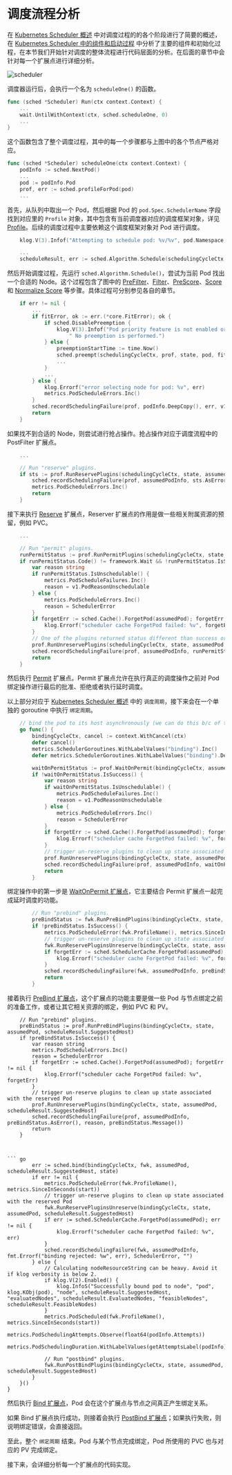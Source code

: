 # 调度流程分析 #

在 [Kubernetes Scheduler 概述](../overview.md) 中对调度过程的的各个阶段进行了简要的概述，在 [Kubernetes Scheduler 中的组件和启动过程](../../README.md#Kubernetes-Scheduler-中的组件和启动过程) 中分析了主要的组件和初始化过程，在本节我们开始针对调度的整体流程进行代码层面的分析。在后面的章节中会针对每一个扩展点进行详细分析。

![scheduler](https://raw.githubusercontent.com/kubernetes/enhancements/master/keps/sig-scheduling/624-scheduling-framework/scheduling-framework-extensions.png)

调度器运行后，会执行一个名为 `scheduleOne()` 的函数。

``` go
func (sched *Scheduler) Run(ctx context.Context) {
    ...
	wait.UntilWithContext(ctx, sched.scheduleOne, 0)
    ...
}
```

这个函数包含了整个调度过程，其中的每一个步骤都与上图中的各个节点严格对应。

``` go
func (sched *Scheduler) scheduleOne(ctx context.Context) {
	podInfo := sched.NextPod()
    ...
	pod := podInfo.Pod
	prof, err := sched.profileForPod(pod)
    ...
```

首先，从队列中取出一个 Pod，然后根据 Pod 的 `pod.Spec.SchedulerName` 字段找到对应里的 `Profile` 对象，其中包含有当前调度器对应的调度框架对象，详见 [Profile](../component/profile.md)。后续的调度过程中主要依赖这个调度框架对象对 Pod 进行调度。

``` go
	klog.V(3).Infof("Attempting to schedule pod: %v/%v", pod.Namespace, pod.Name)

    ...
	scheduleResult, err := sched.Algorithm.Schedule(schedulingCycleCtx, prof, state, pod)
```

然后开始调度过程，先运行 `sched.Algorithm.Schedule()`，尝试为当前 Pod 找出一个合适的 Node。这个过程包含了图中的 [PreFilter](pre-filter.md)、[Filter](filter.md)、[PreScore](pre-score.md)、[Score](score/overview.md) 和 [Normalize Score](score/score-and-normalizescore.md) 等步骤。具体过程可分别参见各自的章节。

``` go
	if err != nil {
        ...
		if fitError, ok := err.(*core.FitError); ok {
			if sched.DisablePreemption {
				klog.V(3).Infof("Pod priority feature is not enabled or preemption is disabled by scheduler configuration." +
					" No preemption is performed.")
			} else {
				preemptionStartTime := time.Now()
				sched.preempt(schedulingCycleCtx, prof, state, pod, fitError)
                ...
			}
            ...
		} else {
			klog.Errorf("error selecting node for pod: %v", err)
			metrics.PodScheduleErrors.Inc()
		}
		sched.recordSchedulingFailure(prof, podInfo.DeepCopy(), err, v1.PodReasonUnschedulable, err.Error())
		return
	}
```

如果找不到合适的 Node，则尝试进行抢占操作。抢占操作对应于调度流程中的 PostFilter 扩展点。

``` go
    ...

	// Run "reserve" plugins.
	if sts := prof.RunReservePlugins(schedulingCycleCtx, state, assumedPod, scheduleResult.SuggestedHost); !sts.IsSuccess() {
		sched.recordSchedulingFailure(prof, assumedPodInfo, sts.AsError(), SchedulerError, sts.Message())
		metrics.PodScheduleErrors.Inc()
		return
	}
```

接下来执行 [Reserve](reserve.md) 扩展点，Reserver 扩展点的作用是做一些相关附属资源的预留，例如 PVC。

``` go
    ...

	// Run "permit" plugins.
	runPermitStatus := prof.RunPermitPlugins(schedulingCycleCtx, state, assumedPod, scheduleResult.SuggestedHost)
	if runPermitStatus.Code() != framework.Wait && !runPermitStatus.IsSuccess() {
		var reason string
		if runPermitStatus.IsUnschedulable() {
			metrics.PodScheduleFailures.Inc()
			reason = v1.PodReasonUnschedulable
		} else {
			metrics.PodScheduleErrors.Inc()
			reason = SchedulerError
		}
		if forgetErr := sched.Cache().ForgetPod(assumedPod); forgetErr != nil {
			klog.Errorf("scheduler cache ForgetPod failed: %v", forgetErr)
		}
		// One of the plugins returned status different than success or wait.
		prof.RunUnreservePlugins(schedulingCycleCtx, state, assumedPod, scheduleResult.SuggestedHost)
		sched.recordSchedulingFailure(prof, assumedPodInfo, runPermitStatus.AsError(), reason, runPermitStatus.Message())
		return
	}
```

然后执行 [Permit](permit.md) 扩展点。Permit 扩展点允许在执行真正的调度操作之前对 Pod 绑定操作进行最后的批准、拒绝或者执行延时调度。

以上部分对应于 [Kubernetes Scheduler 概述](../overview.md) 中的 `调度周期`，接下来会在一个单独的 goroutine 中执行 `绑定周期`。

``` go
	// bind the pod to its host asynchronously (we can do this b/c of the assumption step above).
	go func() {
		bindingCycleCtx, cancel := context.WithCancel(ctx)
		defer cancel()
		metrics.SchedulerGoroutines.WithLabelValues("binding").Inc()
		defer metrics.SchedulerGoroutines.WithLabelValues("binding").Dec()

		waitOnPermitStatus := prof.WaitOnPermit(bindingCycleCtx, assumedPod)
		if !waitOnPermitStatus.IsSuccess() {
			var reason string
			if waitOnPermitStatus.IsUnschedulable() {
				metrics.PodScheduleFailures.Inc()
				reason = v1.PodReasonUnschedulable
			} else {
				metrics.PodScheduleErrors.Inc()
				reason = SchedulerError
			}
			if forgetErr := sched.Cache().ForgetPod(assumedPod); forgetErr != nil {
				klog.Errorf("scheduler cache ForgetPod failed: %v", forgetErr)
			}
			// trigger un-reserve plugins to clean up state associated with the reserved Pod
			prof.RunUnreservePlugins(bindingCycleCtx, state, assumedPod, scheduleResult.SuggestedHost)
			sched.recordSchedulingFailure(prof, assumedPodInfo, waitOnPermitStatus.AsError(), reason, waitOnPermitStatus.Message())
			return
		}
```

绑定操作中的第一步是 [WaitOnPermit 扩展点](wait-on-permit.md)，它主要结合 Permit 扩展点一起完成延时调度的功能。

``` go
		// Run "prebind" plugins.
		preBindStatus := fwk.RunPreBindPlugins(bindingCycleCtx, state, assumedPod, scheduleResult.SuggestedHost)
		if !preBindStatus.IsSuccess() {
			metrics.PodScheduleError(fwk.ProfileName(), metrics.SinceInSeconds(start))
			// trigger un-reserve plugins to clean up state associated with the reserved Pod
			fwk.RunReservePluginsUnreserve(bindingCycleCtx, state, assumedPod, scheduleResult.SuggestedHost)
			if forgetErr := sched.SchedulerCache.ForgetPod(assumedPod); forgetErr != nil {
				klog.Errorf("scheduler cache ForgetPod failed: %v", forgetErr)
			}
			sched.recordSchedulingFailure(fwk, assumedPodInfo, preBindStatus.AsError(), SchedulerError, "")
			return
		}
```

接着执行 [PreBind 扩展点](pre-bind.md)，这个扩展点的功能主要是做一些 Pod 与节点绑定之前的准备工作，或者让其它相关资源的绑定，例如 PVC 和 PV。

		// Run "prebind" plugins.
		preBindStatus := prof.RunPreBindPlugins(bindingCycleCtx, state, assumedPod, scheduleResult.SuggestedHost)
		if !preBindStatus.IsSuccess() {
			var reason string
			metrics.PodScheduleErrors.Inc()
			reason = SchedulerError
			if forgetErr := sched.Cache().ForgetPod(assumedPod); forgetErr != nil {
				klog.Errorf("scheduler cache ForgetPod failed: %v", forgetErr)
			}
			// trigger un-reserve plugins to clean up state associated with the reserved Pod
			prof.RunUnreservePlugins(bindingCycleCtx, state, assumedPod, scheduleResult.SuggestedHost)
			sched.recordSchedulingFailure(prof, assumedPodInfo, preBindStatus.AsError(), reason, preBindStatus.Message())
			return
		}
```


``` go
		err := sched.bind(bindingCycleCtx, fwk, assumedPod, scheduleResult.SuggestedHost, state)
		if err != nil {
			metrics.PodScheduleError(fwk.ProfileName(), metrics.SinceInSeconds(start))
			// trigger un-reserve plugins to clean up state associated with the reserved Pod
			fwk.RunReservePluginsUnreserve(bindingCycleCtx, state, assumedPod, scheduleResult.SuggestedHost)
			if err := sched.SchedulerCache.ForgetPod(assumedPod); err != nil {
				klog.Errorf("scheduler cache ForgetPod failed: %v", err)
			}
			sched.recordSchedulingFailure(fwk, assumedPodInfo, fmt.Errorf("binding rejected: %w", err), SchedulerError, "")
		} else {
			// Calculating nodeResourceString can be heavy. Avoid it if klog verbosity is below 2.
			if klog.V(2).Enabled() {
				klog.InfoS("Successfully bound pod to node", "pod", klog.KObj(pod), "node", scheduleResult.SuggestedHost, "evaluatedNodes", scheduleResult.EvaluatedNodes, "feasibleNodes", scheduleResult.FeasibleNodes)
			}
			metrics.PodScheduled(fwk.ProfileName(), metrics.SinceInSeconds(start))
			metrics.PodSchedulingAttempts.Observe(float64(podInfo.Attempts))
			metrics.PodSchedulingDuration.WithLabelValues(getAttemptsLabel(podInfo)).Observe(metrics.SinceInSeconds(podInfo.InitialAttemptTimestamp))

			// Run "postbind" plugins.
			fwk.RunPostBindPlugins(bindingCycleCtx, state, assumedPod, scheduleResult.SuggestedHost)
		}
	}()
}
```

然后执行 [Bind 扩展点](bind.md)，Pod 会在这个扩展点与节点之间真正产生绑定关系。

如果 Bind 扩展点执行成功，则接着会执行 [PostBind 扩展点](post-bind.md)；如果执行失败，则说明绑定错误，会直接返回。

至此，整个 `绑定周期` 结束。Pod 与某个节点完成绑定，Pod 所使用的 PVC 也与对应的 PV 完成绑定。

接下来，会详细分析每一个扩展点的代码实现。
